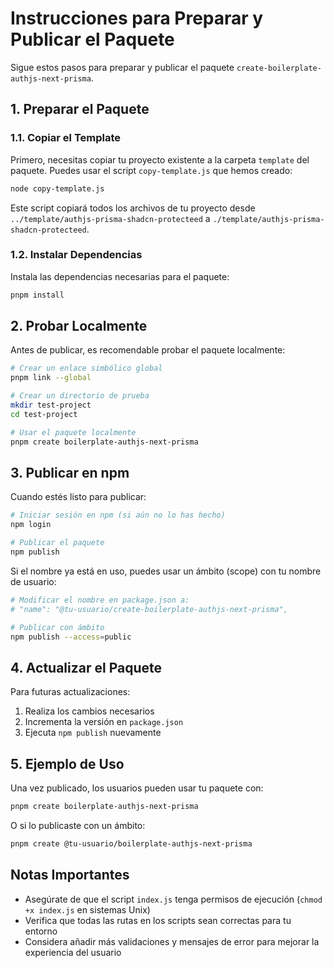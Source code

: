 # Instrucciones para Preparar y Publicar el Paquete

Sigue estos pasos para preparar y publicar el paquete `create-boilerplate-authjs-next-prisma`.

## 1. Preparar el Paquete

### 1.1. Copiar el Template

Primero, necesitas copiar tu proyecto existente a la carpeta `template` del paquete. Puedes usar el script `copy-template.js` que hemos creado:

```bash
node copy-template.js
```

Este script copiará todos los archivos de tu proyecto desde `../template/authjs-prisma-shadcn-protecteed` a `./template/authjs-prisma-shadcn-protecteed`.

### 1.2. Instalar Dependencias

Instala las dependencias necesarias para el paquete:

```bash
pnpm install
```

## 2. Probar Localmente

Antes de publicar, es recomendable probar el paquete localmente:

```bash
# Crear un enlace simbólico global
pnpm link --global

# Crear un directorio de prueba
mkdir test-project
cd test-project

# Usar el paquete localmente
pnpm create boilerplate-authjs-next-prisma
```

## 3. Publicar en npm

Cuando estés listo para publicar:

```bash
# Iniciar sesión en npm (si aún no lo has hecho)
npm login

# Publicar el paquete
npm publish
```

Si el nombre ya está en uso, puedes usar un ámbito (scope) con tu nombre de usuario:

```bash
# Modificar el nombre en package.json a:
# "name": "@tu-usuario/create-boilerplate-authjs-next-prisma",

# Publicar con ámbito
npm publish --access=public
```

## 4. Actualizar el Paquete

Para futuras actualizaciones:

1. Realiza los cambios necesarios
2. Incrementa la versión en `package.json`
3. Ejecuta `npm publish` nuevamente

## 5. Ejemplo de Uso

Una vez publicado, los usuarios pueden usar tu paquete con:

```bash
pnpm create boilerplate-authjs-next-prisma
```

O si lo publicaste con un ámbito:

```bash
pnpm create @tu-usuario/boilerplate-authjs-next-prisma
```

## Notas Importantes

- Asegúrate de que el script `index.js` tenga permisos de ejecución (`chmod +x index.js` en sistemas Unix)
- Verifica que todas las rutas en los scripts sean correctas para tu entorno
- Considera añadir más validaciones y mensajes de error para mejorar la experiencia del usuario
